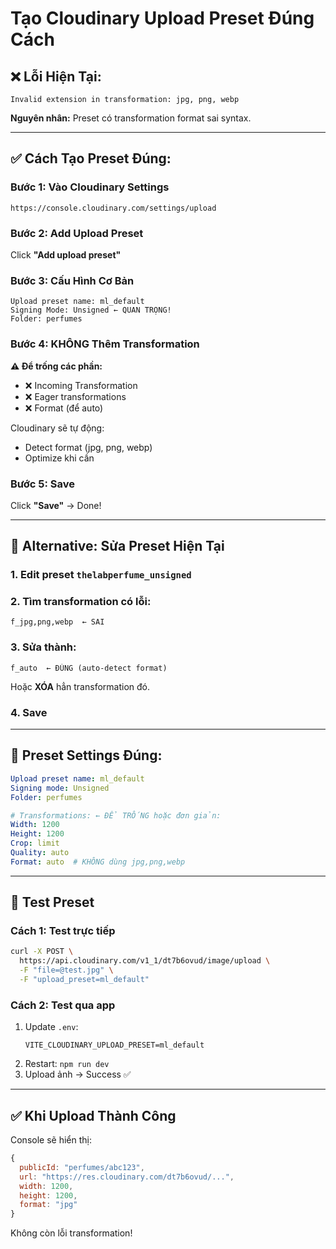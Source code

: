 # Tạo Cloudinary Upload Preset Đúng Cách

## ❌ Lỗi Hiện Tại:
```
Invalid extension in transformation: jpg, png, webp
```

**Nguyên nhân:** Preset có transformation format sai syntax.

---

## ✅ Cách Tạo Preset Đúng:

### Bước 1: Vào Cloudinary Settings
```
https://console.cloudinary.com/settings/upload
```

### Bước 2: Add Upload Preset

Click **"Add upload preset"**

### Bước 3: Cấu Hình Cơ Bản

```
Upload preset name: ml_default
Signing Mode: Unsigned ← QUAN TRỌNG!
Folder: perfumes
```

### Bước 4: KHÔNG Thêm Transformation

**⚠️ Để trống các phần:**
- ❌ Incoming Transformation
- ❌ Eager transformations
- ❌ Format (để auto)

Cloudinary sẽ tự động:
- Detect format (jpg, png, webp)
- Optimize khi cần

### Bước 5: Save

Click **"Save"** → Done!

---

## 🔄 Alternative: Sửa Preset Hiện Tại

### 1. Edit preset `thelabperfume_unsigned`

### 2. Tìm transformation có lỗi:
```
f_jpg,png,webp  ← SAI
```

### 3. Sửa thành:
```
f_auto  ← ĐÚNG (auto-detect format)
```

Hoặc **XÓA** hẳn transformation đó.

### 4. Save

---

## 📝 Preset Settings Đúng:

```yaml
Upload preset name: ml_default
Signing mode: Unsigned
Folder: perfumes

# Transformations: ← ĐỂ TRỐNG hoặc đơn giản:
Width: 1200
Height: 1200
Crop: limit
Quality: auto
Format: auto  # KHÔNG dùng jpg,png,webp
```

---

## 🧪 Test Preset

### Cách 1: Test trực tiếp
```bash
curl -X POST \
  https://api.cloudinary.com/v1_1/dt7b6ovud/image/upload \
  -F "file=@test.jpg" \
  -F "upload_preset=ml_default"
```

### Cách 2: Test qua app
1. Update `.env`:
   ```
   VITE_CLOUDINARY_UPLOAD_PRESET=ml_default
   ```
2. Restart: `npm run dev`
3. Upload ảnh → Success ✅

---

## ✅ Khi Upload Thành Công

Console sẽ hiển thị:
```javascript
{
  publicId: "perfumes/abc123",
  url: "https://res.cloudinary.com/dt7b6ovud/...",
  width: 1200,
  height: 1200,
  format: "jpg"
}
```

Không còn lỗi transformation!
